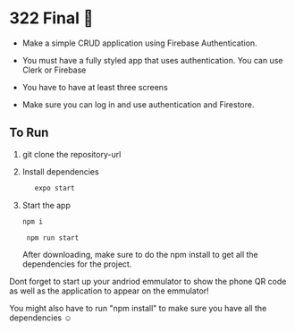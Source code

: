 # 322 Final 🥲

- Make a simple CRUD application using Firebase Authentication.

- You must have a fully styled app that uses authentication. You can use Clerk or Firebase
- You have to have at least three screens
- Make sure you can log in and use authentication and Firestore.

## To Run

1. git clone the repository-url

2. Install dependencies

   ```bash
      expo start
   ```

3. Start the app

   ```bash
   npm i
   ```

   ```bash
    npm run start
   ```

   After downloading, make sure to do the npm install to get all the dependencies for the project.

Dont forget to start up your andriod emmulator to show the phone QR code as well as the application to appear on the emmulator!

You might also have to run "npm install" to make sure you have all the dependencies ☺️
